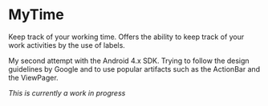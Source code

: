 # MyTime

Keep track of your working time. Offers the ability to keep track of your work activities by the use of labels.

My second attempt with the Android 4.x SDK. Trying to follow the design guidelines by Google and to use popular artifacts such as the ActionBar and the ViewPager.

*This is currently a work in progress*
